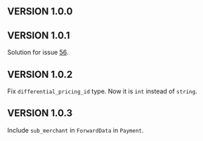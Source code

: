 ## VERSION 1.0.0

## VERSION 1.0.1

Solution for issue [56](https://github.com/mercadopago/sdk-go/issues/56).

## VERSION 1.0.2

Fix `differential_pricing_id` type. Now it is `int` instead of `string`.

## VERSION 1.0.3

Include `sub_merchant` in `ForwardData` in `Payment`.